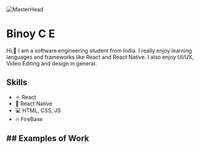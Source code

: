 ![MasterHead](https://mir-s3-cdn-cf.behance.net/project_modules/max_1200/54b6c068097599.5b50bca476b9b.gif)
# Binoy C E
Hi,👋 I am a software engineering student from India. I really enjoy learning languages and frameworks like React and React Native. I also enjoy UI/UX, Video Editing and design in general.
## Skills
-   ⚛ React
-   📱 React Native
-   💻 HTML, CSS, JS
-   🔥 FireBase
## ## Examples of Work

